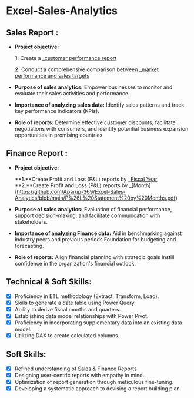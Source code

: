 # Excel-Sales-Analytics
## Sales Report :


- **Project objective:** 

    **1.** Create a _[customer performance report](https://github.com/Aparup-369/Excel-Sales-Analytics/blob/main/Customer%20Performance%20Report.pdf)

    **2.** Conduct a comprehensive comparison between _[market performance and sales targets](https://github.com/Aparup-369/Excel-Sales-Analytics/blob/main/Market%20Performance%20Vs%20Target.pdf)

- **Purpose of sales analytics:** Empower businesses to monitor and evaluate their sales activities and performance.

- **Importance of analyzing sales data:** Identify sales patterns and track key performance indicators (KPIs).

- **Role of reports:** Determine effective customer discounts, facilitate negotiations with consumers, and identify potential business expansion opportunities in promising countries.


## Finance Report :

- **Project objective:** 

   **1.**Create Profit and Loss (P&L) reports by _[Fiscal Year](https://github.com/Aparup-369/Excel-Sales-Analytics/blob/main/P%26L%20Statement%20by%20Fiscal%20Year.pdf)
   **2.**Create Profit and Loss (P&L) reports by _[Month] (https://github.com/Aparup-369/Excel-Sales-Analytics/blob/main/P%26L%20Statement%20by%20Months.pdf)

- **Purpose of sales analytics:** Evaluation of financial performance, support decision-making, and facilitate communication with stakeholders.

- **Importance of analyzing Finance data:** Aid in benchmarking against industry peers and previous periods Foundation for budgeting and forecasting.

- **Role of reports:** Align financial planning with strategic goals Instill confidence in the organization's financial outlook.


## Technical & Soft Skills:
- [x]	Proficiency in ETL methodology (Extract, Transform, Load).
- [x]	Skills to generate a date table using Power Query.
- [x]	Ability to derive fiscal months and quarters.
- [x]	Establishing data model relationships with Power Pivot.
- [x]	Proficiency in incorporating supplementary data into an existing data model.
- [x]	Utilizing DAX to create calculated columns.

## Soft Skills:
- [x]	Refined understanding of Sales & Finance Reports
- [x]	Designing user-centric reports with empathy in mind.
- [x]	Optimization of report generation through meticulous fine-tuning.
- [x]	Developing a systematic approach to devising a report building plan.
